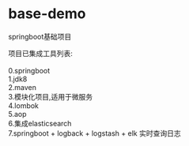 # base-demo
springboot基础项目

项目已集成工具列表: <br/> <br/>
0.springboot <br/>
1.jdk8 <br/>
2.maven <br/>
3.模块化项目,适用于微服务 <br/>
4.lombok <br/>
5.aop <br/>
6.集成elasticsearch <br/>
7.springboot + logback + logstash + elk 实时查询日志 <br/>
